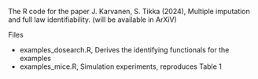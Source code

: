 The R code for the paper J. Karvanen, S. Tikka (2024), Multiple imputation and full law identifiability. (will be available in ArXiV)

Files
* examples_dosearch.R, Derives the identifying functionals for the examples
* examples_mice.R, Simulation experiments, reproduces Table 1
